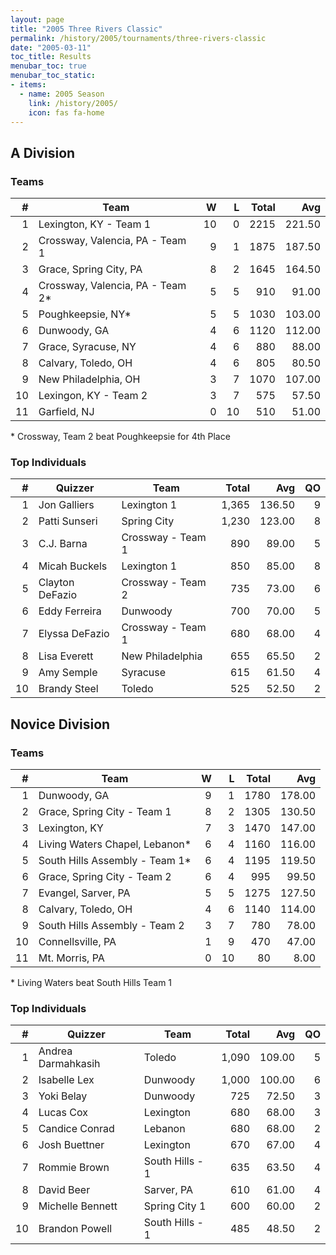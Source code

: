 ```yaml
---
layout: page
title: "2005 Three Rivers Classic"
permalink: /history/2005/tournaments/three-rivers-classic
date: "2005-03-11"
toc_title: Results
menubar_toc: true
menubar_toc_static:
- items:
  - name: 2005 Season
    link: /history/2005/
    icon: fas fa-home
---
```


## A Division

### Teams

|    # | Team                             |    W |    L | Total |    Avg |
| ---: | -------------------------------- | ---: | ---: | ----: | -----: |
|    1 | Lexington, KY - Team 1           |   10 |    0 |  2215 | 221.50 |
|    2 | Crossway, Valencia, PA - Team 1  |    9 |    1 |  1875 | 187.50 |
|    3 | Grace, Spring City, PA           |    8 |    2 |  1645 | 164.50 |
|    4 | Crossway, Valencia, PA - Team 2* |    5 |    5 |   910 |  91.00 |
|    5 | Poughkeepsie, NY*                |    5 |    5 |  1030 | 103.00 |
|    6 | Dunwoody, GA                     |    4 |    6 |  1120 | 112.00 |
|    7 | Grace, Syracuse, NY              |    4 |    6 |   880 |  88.00 |
|    8 | Calvary, Toledo, OH              |    4 |    6 |   805 |  80.50 |
|    9 | New Philadelphia, OH             |    3 |    7 |  1070 | 107.00 |
|   10 | Lexingon, KY - Team 2            |    3 |    7 |   575 |  57.50 |
|   11 | Garfield, NJ                     |    0 |   10 |   510 |  51.00 |

\* Crossway, Team 2 beat Poughkeepsie for 4th Place

### Top Individuals

|    # | Quizzer         | Team              | Total |    Avg |   QO |
| ---: | --------------- | ----------------- | ----: | -----: | ---: |
|    1 | Jon Galliers    | Lexington 1       | 1,365 | 136.50 |    9 |
|    2 | Patti Sunseri   | Spring City       | 1,230 | 123.00 |    8 |
|    3 | C.J. Barna      | Crossway - Team 1 |   890 |  89.00 |    5 |
|    4 | Micah Buckels   | Lexington 1       |   850 |  85.00 |    8 |
|    5 | Clayton DeFazio | Crossway - Team 2 |   735 |  73.00 |    6 |
|    6 | Eddy Ferreira   | Dunwoody          |   700 |  70.00 |    5 |
|    7 | Elyssa DeFazio  | Crossway - Team 1 |   680 |  68.00 |    4 |
|    8 | Lisa Everett    | New Philadelphia  |   655 |  65.50 |    2 |
|    9 | Amy Semple      | Syracuse          |   615 |  61.50 |    4 |
|   10 | Brandy Steel    | Toledo            |   525 |  52.50 |    2 |

## Novice Division

### Teams

|    # | Team                           |    W |    L | Total |    Avg |
| ---: | ------------------------------ | ---: | ---: | ----: | -----: |
|    1 | Dunwoody, GA                   |    9 |    1 |  1780 | 178.00 |
|    2 | Grace, Spring City - Team 1    |    8 |    2 |  1305 | 130.50 |
|    3 | Lexington, KY                  |    7 |    3 |  1470 | 147.00 |
|    4 | Living Waters Chapel, Lebanon* |    6 |    4 |  1160 | 116.00 |
|    5 | South Hills Assembly - Team 1* |    6 |    4 |  1195 | 119.50 |
|    6 | Grace, Spring City - Team 2    |    6 |    4 |   995 |  99.50 |
|    7 | Evangel, Sarver, PA            |    5 |    5 |  1275 | 127.50 |
|    8 | Calvary, Toledo, OH            |    4 |    6 |  1140 | 114.00 |
|    9 | South Hills Assembly - Team 2  |    3 |    7 |   780 |  78.00 |
|   10 | Connellsville, PA              |    1 |    9 |   470 |  47.00 |
|   11 | Mt. Morris, PA                 |    0 |   10 |    80 |   8.00 |

\* Living Waters beat South Hills Team 1

### Top Individuals

|    # | Quizzer            | Team            | Total |    Avg |   QO |
| ---: | ------------------ | --------------- | ----: | -----: | ---: |
|    1 | Andrea Darmahkasih | Toledo          | 1,090 | 109.00 |    5 |
|    2 | Isabelle Lex       | Dunwoody        | 1,000 | 100.00 |    6 |
|    3 | Yoki Belay         | Dunwoody        |   725 |  72.50 |    3 |
|    4 | Lucas Cox          | Lexington       |   680 |  68.00 |    3 |
|    5 | Candice Conrad     | Lebanon         |   680 |  68.00 |    2 |
|    6 | Josh Buettner      | Lexington       |   670 |  67.00 |    4 |
|    7 | Rommie Brown       | South Hills - 1 |   635 |  63.50 |    4 |
|    8 | David Beer         | Sarver, PA      |   610 |  61.00 |    4 |
|    9 | Michelle Bennett   | Spring City 1   |   600 |  60.00 |    2 |
|   10 | Brandon Powell     | South Hills - 1 |   485 |  48.50 |    2 |
